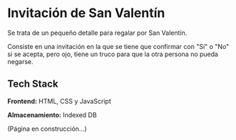 
# Invitación de San Valentín

Se trata de un pequeño detalle para regalar por San Valentín. 

Consiste en una invitación en la que se tiene que confirmar con "Sí" o "No" si se acepta, pero ojo, tiene un truco para que la otra persona no pueda negarse.


## Tech Stack

**Frontend:** HTML, CSS y JavaScript

**Almacenamiento:** Indexed DB



(Página en construcción...)

